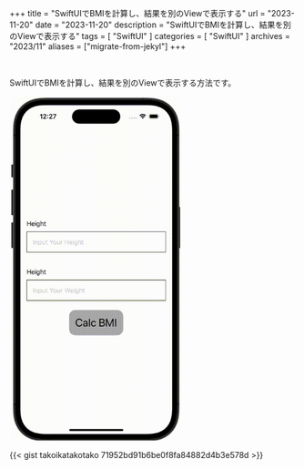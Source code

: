 +++
title = "SwiftUIでBMIを計算し、結果を別のViewで表示する"
url = "2023-11-20"
date = "2023-11-20"
description = "SwiftUIでBMIを計算し、結果を別のViewで表示する"
tags = [
  "SwiftUI"
]
categories = [
  "SwiftUI"
]
archives = "2023/11"
aliases = ["migrate-from-jekyl"]
+++

<br>

SwiftUIでBMIを計算し、結果を別のViewで表示する方法です。

<img src="2023-11-20.gif" width="300px" alt="SwiftUIでBMIを計算し、結果を別のViewで表示する">

{{< gist takoikatakotako 71952bd91b6be0f8fa84882d4b3e578d >}}

